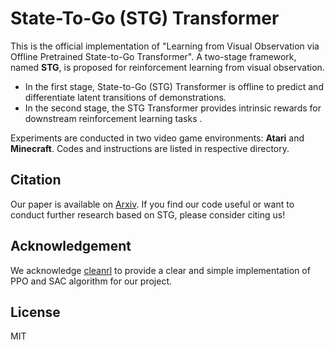 # State-To-Go (STG) Transformer

This is the official implementation of "Learning from Visual Observation via Offline Pretrained State-to-Go Transformer". A two-stage framework, named **STG**, is proposed for reinforcement learning from visual observation.  

- In the first stage, State-to-Go (STG) Transformer is offline to predict and differentiate latent transitions of demonstrations. 
- In the second stage, the STG Transformer provides intrinsic rewards for downstream reinforcement learning tasks .

Experiments are conducted in two video game environments: **Atari** and **Minecraft**. Codes and instructions are listed in respective directory.



## Citation

Our paper is available on [Arxiv](). If you find our code useful or want to conduct further research based on STG, please consider citing us!


## Acknowledgement

We acknowledge [cleanrl](http://jmlr.org/papers/v23/21-1342.html) to provide a clear and simple implementation of PPO and SAC algorithm for our project.

## License

MIT 